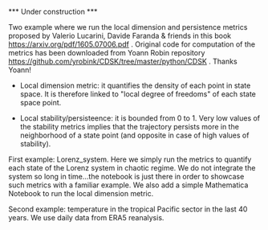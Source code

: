*** Under construction ***

Two example where we run the local dimension and persistence metrics proposed by Valerio Lucarini, Davide Faranda & friends in this book https://arxiv.org/pdf/1605.07006.pdf . Original code for computation of the metrics has been downloaded from Yoann Robin repository https://github.com/yrobink/CDSK/tree/master/python/CDSK . Thanks Yoann!

- Local dimension metric: it quantifies the density of each point in state space. It is therefore linked to "local degree of freedoms" of each state space point.

- Local stability/persisteence: it is bounded from 0 to 1. Very low values of the stability metrics implies that the trajectory persists more in the neighborhood of a state point (and opposite in case of high values of stability).

First example: Lorenz_system. 
Here we simply run the metrics to quantify each state of the Lorenz system in chaotic regime. We do not integrate the system so long in time...the notebook is just there in order to showcase such metrics with a familiar example. We also add a simple Mathematica Notebook to run the local dimension metric.

Second example: temperature in the tropical Pacific sector in the last 40 years. We use daily data from ERA5 reanalysis.
